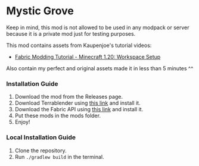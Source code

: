 # Mystic Grove
Keep in mind, this mod is not allowed to be used in any modpack or server because it is a private mod just for testing purposes.

This mod contains assets from Kaupenjoe's tutorial videos:
- [Fabric Modding Tutorial - Minecraft 1.20: Workspace Setup](https://youtu.be/0Pr_iHlVKsI?si=b6lfKZn9v1vWYyMA)

Also contain my perfect and original assets made it in less than 5 minutes ^^

### Installation Guide
1. Download the mod from the Releases page.
2. Download Terrablender using [this link](https://www.curseforge.com/minecraft/mc-mods/terrablender-fabric/files/5068224) and install it.
3. Download the Fabric API using [this link](https://www.curseforge.com/minecraft/mc-mods/fabric-api/files/5383731) and install it.
4. Put these mods in the mods folder.
5. Enjoy!

### Local Installation Guide
1. Clone the repository.
2. Run `./gradlew build` in the terminal.